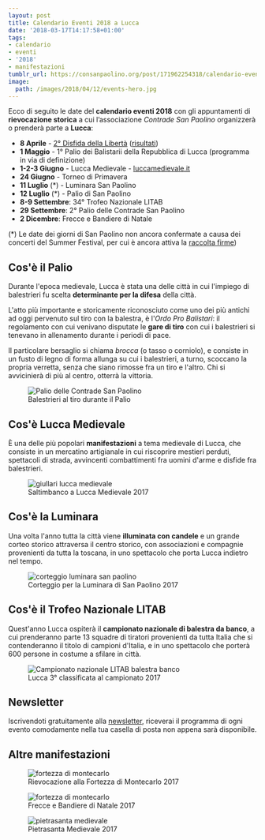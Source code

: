 ```yaml
---
layout: post
title: Calendario Eventi 2018 a Lucca
date: '2018-03-17T14:17:58+01:00'
tags:
- calendario
- eventi
- '2018'
- manifestazioni
tumblr_url: https://consanpaolino.org/post/171962254318/calendario-eventi-2018-lucca
image:
  path: /images/2018/04/12/events-hero.jpg
---
```


Ecco di seguito le date del **calendario eventi 2018** con gli appuntamenti di **rievocazione storica** a cui l’associazione _Contrade San Paolino_ organizzerà o prenderà parte a **Lucca**:

* **8 Aprile** - [2° Disfida della Libertà](/2018-04-03-disfida-della-libertà-lucca-festa-2018/)
  ([risultati](/2018/04/08/risultati-disfida-liberta.htm))
* **1 Maggio** - 1° Palio dei Balistarii della Repubblica di Lucca (programma in via di definizione)
* **1-2-3 Giugno** - Lucca Medievale - [luccamedievale.it](http://luccamedievale.it)
* **24 Giugno** - Torneo di Primavera
* **11 Luglio** (*) - Luminara San Paolino
* **12 Luglio** (*) - Palio di San Paolino
* **8-9 Settembre**: 34° Trofeo Nazionale LITAB
* **29 Settembre**: 2° Palio delle Contrade San Paolino  
* **2 Dicembre**: Frecce e Bandiere di Natale

<!-- more -->

(*) Le date dei giorni di San Paolino non ancora confermate a causa dei concerti
del Summer Festival, per cui è ancora attiva la [raccolta
firme](https://www.change.org/p/lucca-summer-festival-nessun-concerto-del-lucca-summer-festival-durante-i-festeggiamenti-del-santo-patrono))

## Cos'è il Palio

Durante l'epoca medievale, Lucca è stata una delle città in cui l'impiego di
balestrieri fu scelta **determinante per la difesa** della città.

L'atto più importante e storicamente riconosciuto come uno dei più antichi ad
oggi pervenuto sul tiro con la balestra, è l'*Ordo Pro Balistari*: il
regolamento con cui venivano disputate le **gare di tiro** con cui i balestrieri
si tenevano in allenamento durante i periodi di pace.

Il particolare bersaglio si chiama *brocca* (o tasso o corniolo), e consiste in
un fusto di legno di forma allunga su cui i balestrieri, a turno, scoccano la
propria verretta, senza che siano rimosse fra un tiro e l'altro. Chi si
avvicinierà di più al centro, otterrà la vittoria.

<figure class="align-center">
  <img src="{{ '/images/2018/04/12/events-palio.jpg' | absolute_url }}" alt="Palio delle Contrade San Paolino">
  <figcaption>Balestrieri al tiro durante il Palio</figcaption>
</figure>

## Cos'è Lucca Medievale

È una delle più popolari **manifestazioni** a tema medievale di Lucca, che consiste
in un mercatino artigianale in cui riscoprire mestieri perduti, spettacoli di
strada, avvincenti combattimenti fra uomini d'arme e disfide fra balestrieri.

<figure class="align-center">
  <img src="{{ '/images/2018/04/12/events-luccam.jpg' | absolute_url }}" alt="giullari lucca medievale">
  <figcaption>Saltimbanco a Lucca Medievale 2017</figcaption>
</figure>

## Cos'è la Luminara

Una volta l'anno tutta la città viene **illuminata con candele** e un grande corteo
storico attraversa il centro storico, con associazioni e compagnie provenienti
da tutta la toscana, in uno spettacolo che porta Lucca indietro nel tempo.

<figure class="align-center">
  <img src="{{ '/images/2018/04/12/events-luminara.jpg' | absolute_url }}" alt="corteggio luminara san paolino">
  <figcaption>Corteggio per la Luminara di San Paolino 2017</figcaption>
</figure>

## Cos'è il Trofeo Nazionale LITAB

Quest'anno Lucca ospiterà il **campionato nazionale di balestra da banco**, a cui
prenderanno parte 13 squadre di tiratori provenienti da tutta Italia che si
contenderanno il titolo di campioni d'Italia, e in uno spettacolo che porterà
600 persone in costume a sfilare in città.

<figure class="align-center">
  <img src="{{ '/images/2018/04/12/events-litab.jpg' | absolute_url }}" alt="Campionato nazionale LITAB balestra banco">
  <figcaption>Lucca 3° classificata al campionato 2017</figcaption>
</figure>


## Newsletter

Iscrivendoti gratuitamente alla [newsletter](/newsletter/), riceverai il
programma di ogni evento comodamente nella tua casella di posta non appena
sarà disponibile.

## Altre manifestazioni

<figure class="align-center">
  <img src="{{ '/images/2018/04/12/events-castle.jpg' | absolute_url }}" alt="fortezza di montecarlo">
  <figcaption>Rievocazione alla Fortezza di Montecarlo 2017</figcaption>
</figure>

<figure class="align-center">
  <img src="{{ '/images/2018/04/12/events-frecce-natale.jpg' | absolute_url }}" alt="fortezza di montecarlo">
  <figcaption>Frecce e Bandiere di Natale 2017</figcaption>
</figure>

<figure class="align-center">
  <img src="{{ '/images/2018/04/12/events-pietrasanta.jpg' | absolute_url }}" alt="pietrasanta medievale">
  <figcaption>Pietrasanta Medievale 2017</figcaption>
</figure>